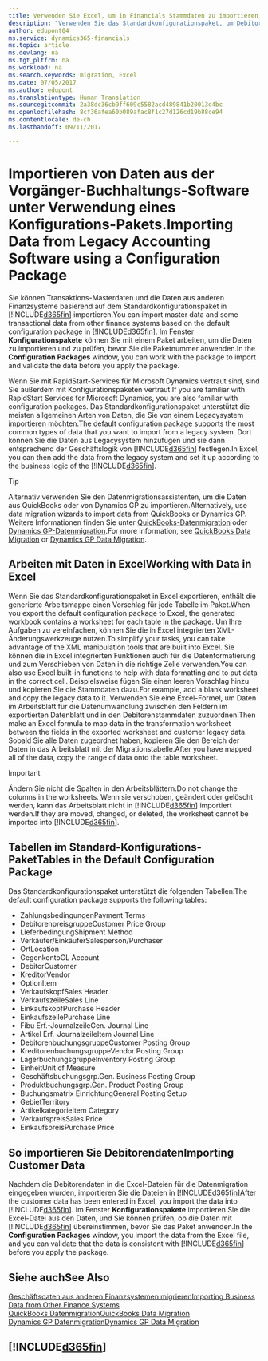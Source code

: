 ```yaml
---
title: Verwenden Sie Excel, um in Financials Stammdaten zu importieren | Microsoft Docs
description: "Verwenden Sie das Standardkonfigurationspaket, um Debitorendaten in Excel hinzuzufügen und Daten nach Dynamics 365 for Financials zu importieren."
author: edupont04
ms.service: dynamics365-financials
ms.topic: article
ms.devlang: na
ms.tgt_pltfrm: na
ms.workload: na
ms.search.keywords: migration, Excel
ms.date: 07/05/2017
ms.author: edupont
ms.translationtype: Human Translation
ms.sourcegitcommit: 2a38dc36cb9ff609c5582acd489841b20013d4bc
ms.openlocfilehash: 8cf36afea60b089afac8f1c27d126cd19b88ce94
ms.contentlocale: de-ch
ms.lasthandoff: 09/11/2017

---
```

# <a name="importing-data-from-legacy-accounting-software-using-a-configuration-package"></a><span data-ttu-id="48d0f-103">Importieren von Daten aus der Vorgänger-Buchhaltungs-Software unter Verwendung eines Konfigurations-Pakets.</span><span class="sxs-lookup"><span data-stu-id="48d0f-103">Importing Data from Legacy Accounting Software using a Configuration Package</span></span>
<span data-ttu-id="48d0f-104">Sie können Transaktions-Masterdaten und die Daten aus anderen Finanzsysteme basierend auf dem Standardkonfigurationspaket in [!INCLUDE[d365fin](includes/d365fin_md.md)] importieren.</span><span class="sxs-lookup"><span data-stu-id="48d0f-104">You can import master data and some transactional data from other finance systems based on the default configuration package in [!INCLUDE[d365fin](includes/d365fin_md.md)].</span></span> <span data-ttu-id="48d0f-105">Im Fenster **Konfigurationspakete** können Sie mit einem Paket arbeiten, um die Daten zu importieren und zu prüfen, bevor Sie die Paketnummer anwenden.</span><span class="sxs-lookup"><span data-stu-id="48d0f-105">In the **Configuration Packages** window, you can work with the package to import and validate the data before you apply the package.</span></span>  

<span data-ttu-id="48d0f-106">Wenn Sie mit RapidStart-Services für Microsoft Dynamics vertraut sind, sind Sie außerdem mit Konfigurationspaketen vertraut.</span><span class="sxs-lookup"><span data-stu-id="48d0f-106">If you are familiar with RapidStart Services for Microsoft Dynamics, you are also familiar with configuration packages.</span></span> <span data-ttu-id="48d0f-107">Das Standardkonfigurationspaket unterstützt die meisten allgemeinen Arten von Daten, die Sie von einem Legacysystem importieren möchten.</span><span class="sxs-lookup"><span data-stu-id="48d0f-107">The default configuration package supports the most common types of data that you want to import from a legacy system.</span></span> <span data-ttu-id="48d0f-108">Dort können Sie die Daten aus Legacysystem hinzufügen und sie dann entsprechend der Geschäftslogik von [!INCLUDE[d365fin](includes/d365fin_md.md)] festlegen.</span><span class="sxs-lookup"><span data-stu-id="48d0f-108">In Excel, you can then add the data from the legacy system and set it up according to the business logic of the [!INCLUDE[d365fin](includes/d365fin_md.md)].</span></span>  

> [!TIP]  
>   <span data-ttu-id="48d0f-109">Alternativ verwenden Sie den Datenmigrationsassistenten, um die Daten aus QuickBooks oder von Dynamics GP zu importieren.</span><span class="sxs-lookup"><span data-stu-id="48d0f-109">Alternatively, use data migration wizards to import data from QuickBooks or Dynamics GP.</span></span> <span data-ttu-id="48d0f-110">Weitere Informationen finden Sie unter [QuickBooks-Datenmigration](ui-extensions-quickbooks-data-migration.md) oder [Dynamics GP-Datenmigration](ui-extensions-dynamicsgp-data-migration.md).</span><span class="sxs-lookup"><span data-stu-id="48d0f-110">For more information, see [QuickBooks Data Migration](ui-extensions-quickbooks-data-migration.md) or [Dynamics GP Data Migration](ui-extensions-dynamicsgp-data-migration.md).</span></span>  

## <a name="working-with-data-in-excel"></a><span data-ttu-id="48d0f-111">Arbeiten mit Daten in Excel</span><span class="sxs-lookup"><span data-stu-id="48d0f-111">Working with Data in Excel</span></span>
<span data-ttu-id="48d0f-112">Wenn Sie das Standardkonfigurationspaket in Excel exportieren, enthält die generierte Arbeitsmappe einen Vorschlag für jede Tabelle im Paket.</span><span class="sxs-lookup"><span data-stu-id="48d0f-112">When you export the default configuration package to Excel, the generated workbook contains a worksheet for each table in the package.</span></span> <span data-ttu-id="48d0f-113">Um Ihre Aufgaben zu vereinfachen, können Sie die in Excel integrierten XML-Änderungswerkzeuge nutzen.</span><span class="sxs-lookup"><span data-stu-id="48d0f-113">To simplify your tasks, you can take advantage of the XML manipulation tools that are built into Excel.</span></span> <span data-ttu-id="48d0f-114">Sie können die in Excel integrierten Funktionen auch für die Datenformatierung und zum Verschieben von Daten in die richtige Zelle verwenden.</span><span class="sxs-lookup"><span data-stu-id="48d0f-114">You can also use Excel built-in functions to help with data formatting and to put data in the correct cell.</span></span> <span data-ttu-id="48d0f-115">Beispielsweise fügen Sie einen leeren Vorschlag hinzu und kopieren Sie die Stammdaten dazu.</span><span class="sxs-lookup"><span data-stu-id="48d0f-115">For example, add a blank worksheet and copy the legacy data to it.</span></span> <span data-ttu-id="48d0f-116">Verwenden Sie eine Excel-Formel, um Daten im Arbeitsblatt für die Datenumwandlung zwischen den Feldern im exportierten Datenblatt und in den Debitorenstammdaten zuzuordnen.</span><span class="sxs-lookup"><span data-stu-id="48d0f-116">Then make an Excel formula to map data in the transformation worksheet between the fields in the exported worksheet and customer legacy data.</span></span> <span data-ttu-id="48d0f-117">Sobald Sie alle Daten zugeordnet haben, kopieren Sie den Bereich der Daten in das Arbeitsblatt mit der Migrationstabelle.</span><span class="sxs-lookup"><span data-stu-id="48d0f-117">After you have mapped all of the data, copy the range of data onto the table worksheet.</span></span>  

> [!IMPORTANT]  
>  <span data-ttu-id="48d0f-118">Ändern Sie nicht die Spalten in den Arbeitsblättern.</span><span class="sxs-lookup"><span data-stu-id="48d0f-118">Do not change the columns in the worksheets.</span></span> <span data-ttu-id="48d0f-119">Wenn sie verschoben, geändert oder gelöscht werden, kann das Arbeitsblatt nicht in [!INCLUDE[d365fin](includes/d365fin_md.md)] importiert werden.</span><span class="sxs-lookup"><span data-stu-id="48d0f-119">If they are moved, changed, or deleted, the worksheet cannot be imported into [!INCLUDE[d365fin](includes/d365fin_md.md)].</span></span>

## <a name="tables-in-the-default-configuration-package"></a><span data-ttu-id="48d0f-120">Tabellen im Standard-Konfigurations-Paket</span><span class="sxs-lookup"><span data-stu-id="48d0f-120">Tables in the Default Configuration Package</span></span>
<span data-ttu-id="48d0f-121">Das Standardkonfigurationspaket unterstützt die folgenden Tabellen:</span><span class="sxs-lookup"><span data-stu-id="48d0f-121">The default configuration package supports the following tables:</span></span>

-   <span data-ttu-id="48d0f-122">Zahlungsbedingungen</span><span class="sxs-lookup"><span data-stu-id="48d0f-122">Payment Terms</span></span>
-   <span data-ttu-id="48d0f-123">Debitorenpreisgruppe</span><span class="sxs-lookup"><span data-stu-id="48d0f-123">Customer Price Group</span></span>
-   <span data-ttu-id="48d0f-124">Lieferbedingung</span><span class="sxs-lookup"><span data-stu-id="48d0f-124">Shipment Method</span></span>
-   <span data-ttu-id="48d0f-125">Verkäufer/Einkäufer</span><span class="sxs-lookup"><span data-stu-id="48d0f-125">Salesperson/Purchaser</span></span>
-   <span data-ttu-id="48d0f-126">Ort</span><span class="sxs-lookup"><span data-stu-id="48d0f-126">Location</span></span>
-   <span data-ttu-id="48d0f-127">Gegenkonto</span><span class="sxs-lookup"><span data-stu-id="48d0f-127">GL Account</span></span>
-   <span data-ttu-id="48d0f-128">Debitor</span><span class="sxs-lookup"><span data-stu-id="48d0f-128">Customer</span></span>
-   <span data-ttu-id="48d0f-129">Kreditor</span><span class="sxs-lookup"><span data-stu-id="48d0f-129">Vendor</span></span>
-   <span data-ttu-id="48d0f-130">Option</span><span class="sxs-lookup"><span data-stu-id="48d0f-130">Item</span></span>
-   <span data-ttu-id="48d0f-131">Verkaufskopf</span><span class="sxs-lookup"><span data-stu-id="48d0f-131">Sales Header</span></span>
-   <span data-ttu-id="48d0f-132">Verkaufszeile</span><span class="sxs-lookup"><span data-stu-id="48d0f-132">Sales Line</span></span>
-   <span data-ttu-id="48d0f-133">Einkaufskopf</span><span class="sxs-lookup"><span data-stu-id="48d0f-133">Purchase Header</span></span>
-   <span data-ttu-id="48d0f-134">Einkaufszeile</span><span class="sxs-lookup"><span data-stu-id="48d0f-134">Purchase Line</span></span>
-   <span data-ttu-id="48d0f-135">Fibu Erf.-Journalzeile</span><span class="sxs-lookup"><span data-stu-id="48d0f-135">Gen. Journal Line</span></span>
-   <span data-ttu-id="48d0f-136">Artikel Erf.-Journalzeile</span><span class="sxs-lookup"><span data-stu-id="48d0f-136">Item Journal Line</span></span>
-   <span data-ttu-id="48d0f-137">Debitorenbuchungsgruppe</span><span class="sxs-lookup"><span data-stu-id="48d0f-137">Customer Posting Group</span></span>
-   <span data-ttu-id="48d0f-138">Kreditorenbuchungsgruppe</span><span class="sxs-lookup"><span data-stu-id="48d0f-138">Vendor Posting Group</span></span>
-   <span data-ttu-id="48d0f-139">Lagerbuchungsgruppe</span><span class="sxs-lookup"><span data-stu-id="48d0f-139">Inventory Posting Group</span></span>
-   <span data-ttu-id="48d0f-140">Einheit</span><span class="sxs-lookup"><span data-stu-id="48d0f-140">Unit of Measure</span></span>
-   <span data-ttu-id="48d0f-141">Geschäftsbuchungsgrp.</span><span class="sxs-lookup"><span data-stu-id="48d0f-141">Gen. Business Posting Group</span></span>
-   <span data-ttu-id="48d0f-142">Produktbuchungsgrp.</span><span class="sxs-lookup"><span data-stu-id="48d0f-142">Gen. Product Posting Group</span></span>
-   <span data-ttu-id="48d0f-143">Buchungsmatrix Einrichtung</span><span class="sxs-lookup"><span data-stu-id="48d0f-143">General Posting Setup</span></span>
-   <span data-ttu-id="48d0f-144">Gebiet</span><span class="sxs-lookup"><span data-stu-id="48d0f-144">Territory</span></span>
-   <span data-ttu-id="48d0f-145">Artikelkategorie</span><span class="sxs-lookup"><span data-stu-id="48d0f-145">Item Category</span></span>
-   <span data-ttu-id="48d0f-146">Verkaufspreis</span><span class="sxs-lookup"><span data-stu-id="48d0f-146">Sales Price</span></span>
-   <span data-ttu-id="48d0f-147">Einkaufspreis</span><span class="sxs-lookup"><span data-stu-id="48d0f-147">Purchase Price</span></span>

## <a name="importing-customer-data"></a><span data-ttu-id="48d0f-148">So importieren Sie Debitorendaten</span><span class="sxs-lookup"><span data-stu-id="48d0f-148">Importing Customer Data</span></span>
<span data-ttu-id="48d0f-149">Nachdem die Debitorendaten in die Excel-Dateien für die Datenmigration eingegeben wurden, importieren Sie die Dateien in [!INCLUDE[d365fin](includes/d365fin_md.md)]</span><span class="sxs-lookup"><span data-stu-id="48d0f-149">After the customer data has been entered in Excel, you import the data into [!INCLUDE[d365fin](includes/d365fin_md.md)].</span></span> <span data-ttu-id="48d0f-150">Im Fenster **Konfigurationspakete** importieren Sie die Excel-Datei aus den Daten, und Sie können prüfen, ob die Daten mit [!INCLUDE[d365fin](includes/d365fin_md.md)] übereinstimmen, bevor Sie das Paket anwenden.</span><span class="sxs-lookup"><span data-stu-id="48d0f-150">In the **Configuration Packages** window, you import the data from the Excel file, and you can validate that the data is consistent with [!INCLUDE[d365fin](includes/d365fin_md.md)] before you apply the package.</span></span>

## <a name="see-also"></a><span data-ttu-id="48d0f-151">Siehe auch</span><span class="sxs-lookup"><span data-stu-id="48d0f-151">See Also</span></span>
[<span data-ttu-id="48d0f-152">Geschäftsdaten aus anderen Finanzsystemen migrieren</span><span class="sxs-lookup"><span data-stu-id="48d0f-152">Importing Business Data from Other Finance Systems</span></span>](upload-data.md)  
[<span data-ttu-id="48d0f-153">QuickBooks Datenmigration</span><span class="sxs-lookup"><span data-stu-id="48d0f-153">QuickBooks Data Migration</span></span>](ui-extensions-quickbooks-data-migration.md)  
[<span data-ttu-id="48d0f-154">Dynamics GP Datenmigration</span><span class="sxs-lookup"><span data-stu-id="48d0f-154">Dynamics GP Data Migration</span></span>](ui-extensions-dynamicsgp-data-migration.md)  

## [!INCLUDE[d365fin](includes/free_trial_md.md)]

